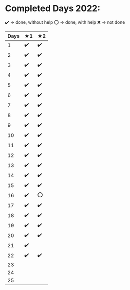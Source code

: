 # Completed Days 2022:

✔️ => done, without help
⭕ => done, with help
❌ => not done

| **Days** | ★1 | ★2 |
|----------|----|----|
| 1        | ✔️   | ✔️   |
| 2        | ✔️   | ✔️   |
| 3        | ✔️   | ✔️   |
| 4        | ✔️   | ✔️   |
| 5        | ✔️   | ✔️   |
| 6        | ✔️   | ✔️   |
| 7        | ✔️   | ✔️   |
| 8        | ✔️   | ✔️   |
| 9        | ✔️   | ✔️   |
| 10       | ✔️   | ✔️   |
| 11       | ✔️   | ✔️   |
| 12       | ✔️   | ✔️   |
| 13       | ✔️   | ✔️   |
| 14       | ✔️   | ✔️   |
| 15       | ✔️   | ✔️   |
| 16       | ✔️   | ⭕   |
| 17       | ✔️   | ✔️   |
| 18       | ✔️   | ✔️   |
| 19       | ✔️   | ✔️   |
| 20       | ✔️   | ✔️   |
| 21       | ✔️   |    |
| 22       | ✔️   | ✔️   |
| 23       |    |    |
| 24       |    |    |
| 25       |    |    |